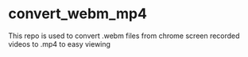 # convert_webm_mp4
This repo is used to convert .webm files from chrome screen recorded videos to .mp4 to easy viewing
